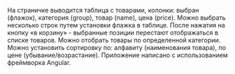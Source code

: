    На страничке выводится таблица с товарами, колонки: выбран (флажок), категория
(group), товар (name), цена (price).
   Можно выбрать несколько строк путем установки флажка в таблице.
   После нажатия на кнопку «в корзину» - выбранные позиции перестают отображаться в
списке товаров.
   Можно отобрать товары по определенной категории.
   Можно установить сортировку по: алфавиту (наименования
товара), по цене (убывание/возрастание).
   Приложение написано с использованием фреймворка Angular.
